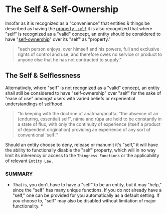 # The Self & Self-Ownership

Insofar as it is recognized as a "convenience" that entities & things be described as having the [property `.self`](https://github.com/EarlyClues/UniversalFreeRealmsStandardProtocols/blob/master/docs/SelfState.md) it is also recognized that where "self" is recognized as a "valid" concept, an entity should be considered to have "[self-ownership](https://en.wikipedia.org/wiki/Self-ownership)" over its "self" as "property."

> "each person enjoys, over himself and his powers, full and exclusive rights of control and use, and therefore owes no service or product to anyone else that he has not contracted to supply."

## The Self & Selflessness

Alternatively, where "self" is not recognized as a "valid" concept, an entity shall still be considered to have "self-ownership" over "self" for the sake of "ease of use" amongst users with varied beliefs or experiential understandings of [selfhood](https://en.wikipedia.org/wiki/Namarupa).

> "In keeping with the doctrine of anātman/anatta, "the absence of an (enduring, essential) self", nāma and rūpa are held to be constantly in a state of flux, with only the continuity of experience (itself a product of dependent origination) providing an experience of any sort of conventional 'self'."

Should an entity choose to deny, release or manumit it's "self," it will have the ability to functionally disable the "self" property, which will in no way limit its inherency or access to the `Thingness Functions` or the applicability of relevant `Entity Law.`

### SUMMARY

* That is, you don't have to have a "self" to be an entity, but it may "help," since the "self" has many unique functions. If you do not already have a "self," one can be provided for you automatically as a default setting. If you choose to, "self" may also be disabled without limitation of major functionality. * 

